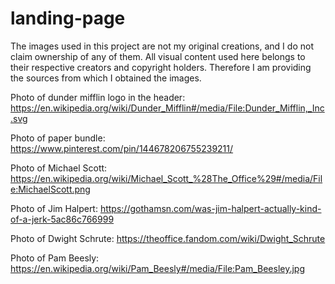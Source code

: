 # landing-page

The images used in this project are not my original creations, and I do not claim ownership of any of them. All visual content used here belongs to their respective creators and copyright holders.
Therefore I am providing the sources from which I obtained the images.

Photo of dunder mifflin logo in the header: https://en.wikipedia.org/wiki/Dunder_Mifflin#/media/File:Dunder_Mifflin,_Inc.svg

Photo of paper bundle: https://www.pinterest.com/pin/144678206755239211/

Photo of Michael Scott: https://en.wikipedia.org/wiki/Michael_Scott_%28The_Office%29#/media/File:MichaelScott.png

Photo of Jim Halpert: https://gothamsn.com/was-jim-halpert-actually-kind-of-a-jerk-5ac86c766999

Photo of Dwight Schrute: https://theoffice.fandom.com/wiki/Dwight_Schrute

Photo of Pam Beesly: https://en.wikipedia.org/wiki/Pam_Beesly#/media/File:Pam_Beesley.jpg